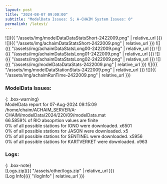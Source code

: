 ```yaml
---
layout: post
title: "2024-08-07 09:00:00"
subtitle: "ModelData Issues: 5; A-CHAIM System Issues: 0"
permalink: /latest/
---
```


![]({{ "/assets/img/modelDataDataStatsShort-2422009.png" | relative_url }})
![]({{ "/assets/img/achaimDataStatsShort-2422009.png" | relative_url }})
![]({{ "/assets/img/achaimDataStatsLong00-2422009.png" | relative_url }})
![]({{ "/assets/img/achaimDataStatsLong01-2422009.png" | relative_url }})
![]({{ "/assets/img/achaimDataStatsLong02-2422009.png" | relative_url }})
![]({{ "/assets/img/modelDataDataStats-2422009.png" | relative_url }})
![]({{ "/assets/img/modelDataStationStats-2422009.png" | relative_url }})
![]({{ "/assets/img/achaimRunTime-2422009.png" | relative_url }})


### ModelData Issues:  
  
{: .box-warning}  
 ModelData report for 07-Aug-2024 09:15:09   
 /home/chaim/ACHAIM_SERVER/A-CHAIM/modelData/2024/220/09/modelData.mat   
 66.5859% of RIO absoprtion values are finite   
 0% of all possible stations for IONO were downloaded. x6501   
 0% of all possible stations for JASON were downloaded. x5   
 0% of all possible stations for SENTINEL were downloaded. x5956   
 0% of all possible stations for KARTVERKET were downloaded. x963   
  


### Logs:  
  
{: .box-note}  
[Logs.zip]({{ "/assets/other/logs.zip" | relative_url }})  
[Log Info]({{ "/logInfo" | relative_url }})  
